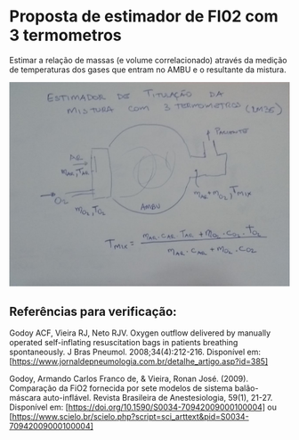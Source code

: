 # Proposta de estimador de FI02 com 3 termometros

Estimar a relação de massas (e volume correlacionado) através da medição de temperaturas dos gases que entram no AMBU e o resultante da mistura.

![](./Conceito.jpeg)

## Referências para verificação:

Godoy ACF, Vieira RJ, Neto RJV. Oxygen outflow delivered by manually operated self-inflating resuscitation bags in patients breathing spontaneously. J Bras Pneumol. 2008;34(4):212-216. Disponível em: [https://www.jornaldepneumologia.com.br/detalhe_artigo.asp?id=385]

Godoy, Armando Carlos Franco de, & Vieira, Ronan José. (2009). Comparação da FiO2 fornecida por sete modelos de sistema balão-máscara auto-inflável. Revista Brasileira de Anestesiologia, 59(1), 21-27.  Disponível em: [https://doi.org/10.1590/S0034-70942009000100004] ou [https://www.scielo.br/scielo.php?script=sci_arttext&pid=S0034-70942009000100004]
